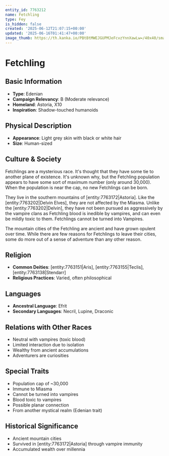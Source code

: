 ```yaml
---
entity_id: 7763212
name: Fetchling
type: Fey
is_hidden: false
created: '2025-06-12T21:07:15+00:00'
updated: '2025-06-16T01:41:47+00:00'
image_thumb: https://th.kanka.io/PBtBtMWEJGUPMJeFcvzYnnXawLw=/40x40/smart/src/campaigns/322885/9f0da5c9-7e5c-43a2-bfb3-dbae385d05e1.png
---
```


# Fetchling

## Basic Information

- **Type**: Edenian
- **Campaign Relevancy**: B (Moderate relevance)
- **Homeland**: Astoria, X10
- **Inspiration**: Shadow-touched humanoids

## Physical Description

- **Appearance**: Light grey skin with black or white hair
- **Size**: Human-sized

## Culture & Society

Fetchlings are a mysterious race. It's thought that they have some tie to another plane of existence. It's unknown why, but the Fetchling population appears to have some sort of maximum number (only around 30,000). When the population is near the cap, no new Fetchlings can be born.

They live in the southern mountains of [entity:7763172|Astoria]. Like the [entity:7763202|Delvin Elves], they are not affected by the Miasma. Unlike the [entity:7763202|Delvin], they have not been pursued as aggressively by the vampire clans as Fetchling blood is inedible by vampires, and can even be mildly toxic to them. Fetchlings cannot be turned into Vampires.

The mountain cities of the Fetchling are ancient and have grown opulent over time. While there are few reasons for Fetchlings to leave their cities, some do more out of a sense of adventure than any other reason.

## Religion

- **Common Deities**: [entity:7763151|Aris], [entity:7763155|Teclis], [entity:7763138|Stendarr]
- **Religious Practices**: Varied, often philosophical

## Languages

- **Ancestral Language**: Efrit
- **Secondary Languages**: Necril, Lupine, Draconic

## Relations with Other Races

- Neutral with vampires (toxic blood)
- Limited interaction due to isolation
- Wealthy from ancient accumulations
- Adventurers are curiosities

## Special Traits

- Population cap of ~30,000
- Immune to Miasma
- Cannot be turned into vampires
- Blood toxic to vampires
- Possible planar connection
- From another mystical realm (Edenian trait)

## Historical Significance

- Ancient mountain cities
- Survived in [entity:7763172|Astoria] through vampire immunity
- Accumulated wealth over millennia